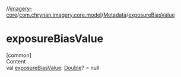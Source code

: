 //[imagery-core](../../../index.md)/[com.chrynan.imagery.core.model](../index.md)/[Metadata](index.md)/[exposureBiasValue](exposure-bias-value.md)



# exposureBiasValue  
[common]  
Content  
val [exposureBiasValue](exposure-bias-value.md): [Double](https://kotlinlang.org/api/latest/jvm/stdlib/kotlin/-double/index.html)? = null  



